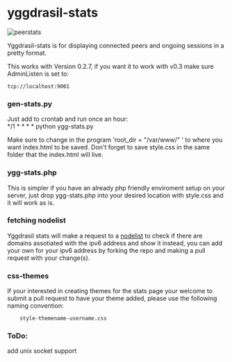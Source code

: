 # yggdrasil-stats

![peerstats](peerstats.png)  

Yggdrasil-stats is for displaying connected peers and ongoing sessions in a pretty format.  

This works with Version 0.2.7, if you want it to work with v0.3 make sure AdminListen is set to:  

    tcp://localhost:9001

### gen-stats.py 

Just add to crontab and run once an hour:  
*/1 * * * * python ygg-stats.py  

Make sure to change in the program 'root_dir = "/var/www/" ' to where you want index.html to be saved. Don't forget to save style.css in the same folder that the index.html will live.  

### ygg-stats.php

This is simpler if you have an already php friendly enviroment setup on your server, just drop ygg-stats.php into your desired location with style.css and it will work as is.  

### fetching nodelist

Yggdrasil stats will make a request to a [nodelist](https://github.com/yakamok/yggdrasil-nodelist) to check if there are domains assotiated with the ipv6 address and show it instead, you can add your own for your ipv6 address by forking the repo and making a pull request with your change(s).  

### css-themes

If your interested in creating themes for the stats page your welcome to submit a pull request to have your theme added, please use the following naming convention:  

        style-themename-username.css

### ToDo:

add unix socket support  
